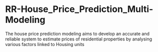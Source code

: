 # RR-House_Price_Prediction_Multi-Modeling
The house price prediction modeling aims to develop an accurate and reliable system to estimate prices of residential properties by analysing various factors linked to Housing units 
